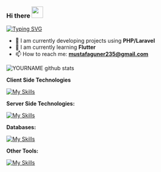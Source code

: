 ### Hi there <img width="30px" height="30px" src="https://media.giphy.com/media/hvRJCLFzcasrR4ia7z/giphy.gif"/>
[![Typing SVG](https://readme-typing-svg.demolab.com?font=&weight=800&size=30&duration=800&pause=1000&color=5394EF&vCenter=true&random=false&width=435&lines=Welcome+to+my+profile!;My+name+is+Mustafa+and..;I'm+a+Software+Developer+)](https://git.io/typing-svg)

- 🔭 I am currently developing projects using **PHP/Laravel**
- 🌱 I am currently learning **Flutter**
- 📫 How to reach me: **mustafaguner235@gmail.com**

<!--![YOURNAME github stats](https://github-readme-stats.vercel.app/api?username=mustafa-guner&show_icons=true&hide_border=false)-->
![YOURNAME github stats](https://github-readme-stats-qjhg.vercel.app/api?username=mustafa-guner&show_icons=true&hide_border=false)

**Client Side Technologies**

[![My Skills](https://skillicons.dev/icons?i=js,html,css,bootstrap,react,vuejs,jquery)](https://skillicons.dev)

**Server Side Technologies:**

[![My Skills](https://skillicons.dev/icons?i=laravel,php,nodejs,expressjs)](https://skillicons.dev)

**Databases:**

[![My Skills](https://skillicons.dev/icons?i=mysql,mongodb)](https://skillicons.dev)

**Other Tools:**

[![My Skills](https://skillicons.dev/icons?i=postman,gitlab,git,linux)](https://skillicons.dev)

